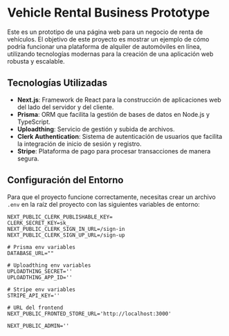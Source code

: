 # Vehicle Rental Business Prototype

Este es un prototipo de una página web para un negocio de renta de vehículos. El objetivo de este proyecto es mostrar un ejemplo de cómo podría funcionar una plataforma de alquiler de automóviles en línea, utilizando tecnologías modernas para la creación de una aplicación web robusta y escalable.

## Tecnologías Utilizadas

- **Next.js**: Framework de React para la construcción de aplicaciones web del lado del servidor y del cliente.
- **Prisma**: ORM que facilita la gestión de bases de datos en Node.js y TypeScript.
- **Uploadthing**: Servicio de gestión y subida de archivos.
- **Clerk Authentication**: Sistema de autenticación de usuarios que facilita la integración de inicio de sesión y registro.
- **Stripe**: Plataforma de pago para procesar transacciones de manera segura.

## Configuración del Entorno

Para que el proyecto funcione correctamente, necesitas crear un archivo `.env` en la raíz del proyecto con las siguientes variables de entorno:

```env
NEXT_PUBLIC_CLERK_PUBLISHABLE_KEY=
CLERK_SECRET_KEY=sk_
NEXT_PUBLIC_CLERK_SIGN_IN_URL=/sign-in
NEXT_PUBLIC_CLERK_SIGN_UP_URL=/sign-up

# Prisma env variables
DATABASE_URL=""

# Uploadthing env variables
UPLOADTHING_SECRET=''
UPLOADTHING_APP_ID=''

# Stripe env variables
STRIPE_API_KEY=''

# URL del frontend
NEXT_PUBLIC_FRONTED_STORE_URL='http://localhost:3000'

NEXT_PUBLIC_ADMIN=''
```
